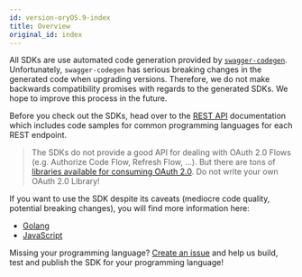 ```yaml
---
id: version-oryOS.9-index
title: Overview
original_id: index
---
```


All SDKs are use automated code generation provided by
[`swagger-codegen`](https://github.com/swagger-api/swagger-codegen).
Unfortunately, `swagger-codegen` has serious breaking changes in the generated
code when upgrading versions. Therefore, we do not make backwards compatibility
promises with regards to the generated SDKs. We hope to improve this process in
the future.

Before you check out the SDKs, head over to the [REST API](hydra/sdk/api.md)
documentation which includes code samples for common programming languages for
each REST endpoint.

> The SDKs do not provide a good API for dealing with OAuth 2.0 Flows (e.g.
> Authorize Code Flow, Refresh Flow, ...). But there are tons of
> [libraries available for consuming OAuth 2.0](https://oauth.net/code/). Do not
> write your own OAuth 2.0 Library!

If you want to use the SDK despite its caveats (mediocre code quality, potential
breaking changes), you will find more information here:

- [Golang](hydra/sdk/go.md)
- [JavaScript](hydra/sdk/js.md)

Missing your programming language?
[Create an issue](https://github.com/ory/hydra/issues) and help us build, test
and publish the SDK for your programming language!
